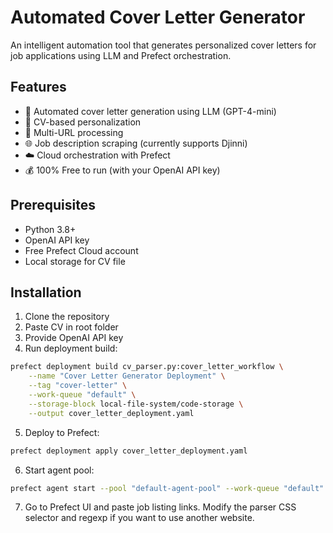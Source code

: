 # Automated Cover Letter Generator

An intelligent automation tool that generates personalized cover letters for job applications using LLM and Prefect orchestration.

## Features

- 🤖 Automated cover letter generation using LLM (GPT-4-mini)
- 📝 CV-based personalization
- 🔄 Multi-URL processing
- 🌐 Job description scraping (currently supports Djinni)
- ☁️ Cloud orchestration with Prefect
- 💰 100% Free to run (with your OpenAI API key)

## Prerequisites

- Python 3.8+
- OpenAI API key
- Free Prefect Cloud account
- Local storage for CV file

## Installation

1. Clone the repository
2. Paste CV in root folder
3. Provide OpenAI API key
4. Run deployment build:
```bash
prefect deployment build cv_parser.py:cover_letter_workflow \
    --name "Cover Letter Generator Deployment" \
    --tag "cover-letter" \
    --work-queue "default" \
    --storage-block local-file-system/code-storage \
    --output cover_letter_deployment.yaml
```
5. Deploy to Prefect:
```bash
prefect deployment apply cover_letter_deployment.yaml      
```
6. Start agent pool:
```bash
prefect agent start --pool "default-agent-pool" --work-queue "default"
```
7. Go to Prefect UI and paste job listing links. Modify the parser CSS selector and regexp if you want to use another website.